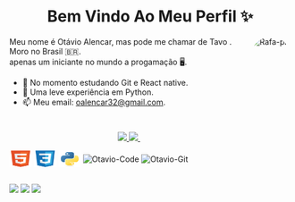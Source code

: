 <h1 align="center"> Bem Vindo Ao Meu Perfil ✨ </h2>

<p>
 <img align="right" alt="Rafa-pic" height="180" style="border-radius:50px;" src="https://i.pinimg.com/originals/47/92/ec/4792ec3a30b4c4ee70473a77eeef07ac.gif">
 </div> 
Meu nome é Otávio Alencar, mas pode me chamar de Tavo .<br>
Moro no Brasil 🇧🇷.<br>
apenas um iniciante no mundo a progamação 🖥️.

- 📕 No momento estudando Git e React native.<br>
- 🧠 Uma leve experiência em Python.
- 📫 Meu email: oalencar32@gmail.com.
</p>


#


<p align="center" >
   <a href="https://github.com/anuraghazra/github-readme-stats" >
    <img width=400 src="https://github-readme-stats.vercel.app/api?username=OtavioAlencarr&show_icons=true&theme=highcontrast" />
  </a>
 
 <a href="https://github.com/anuraghazra/github-readme-stats" >
    <img height="157em" src="https://github-readme-stats.vercel.app/api/top-langs/?username=OtavioAlencarr&layout=compact&langs_count=7&theme=highcontrast"/>
  </a> &nbsp;
</p>


<div style="display: inline_block">
  <img align="center" alt="Otavio-HTML" height="30" width="40" src="https://raw.githubusercontent.com/devicons/devicon/master/icons/html5/html5-original.svg">
  <img align="center" alt="Otavio-CSS" height="30" width="40" src="https://raw.githubusercontent.com/devicons/devicon/master/icons/css3/css3-original.svg">
  <img align="center" alt="Otavio-Python" height="30" width="40" src="https://raw.githubusercontent.com/devicons/devicon/master/icons/python/python-original.svg">
  <img align="center" alt="Otavio-Code" height="30" width="40" src="https://cdn.jsdelivr.net/gh/devicons/devicon/icons/vscode/vscode-original.svg">
  <img align="center" alt="Otavio-Git" height="30" width="40" src="https://cdn.jsdelivr.net/gh/devicons/devicon/icons/git/git-original.svg">
 
 
 ## 
 <div>
  <a href="https://www.instagram.com/__oalencar__/" target="_blank"><img src="https://img.shields.io/badge/-Instagram-%23E4405F?style=for-the-badge&logo=instagram&logoColor=white" target="_blank"></a>
  <a href = "mailto:oalencar32@gmail.com"><img src="https://img.shields.io/badge/-Gmail-%23333?style=for-the-badge&logo=gmail&logoColor=white" target="_blank"></a>
  <a href="https://twitter.com/taaavoo" target="_blank"><img src="https://img.shields.io/badge/Twitter-1DA1F2?style=for-the-badge&logo=twitter&logoColor=white" target="_blank"></a>
  
